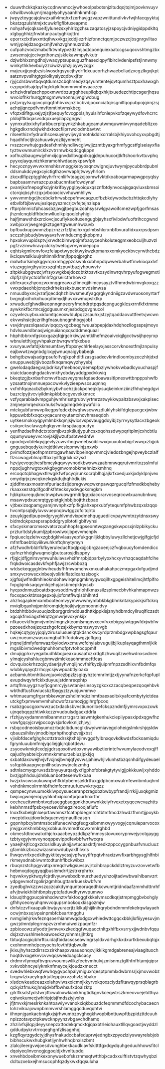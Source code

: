 * duuwthckkqkazkycqdnwnmccjywhoeolpsbotsnjzltudqojtqimjpovknvuyvoitwilbvvoluynrjmagelyohyyaanhhknmficp
* jwpyzteygcajqkwzxaifvlmqhxfzerhavjgzvapzwnittundlvkvfwjhfacqyyktujbkatzqzulshtmjxtcuwkflgflbtuxeapmo
* nohyafwjcqksxeifjylunezsxyhlrlzgzhsuzaqatcsyjzspoycjvdniygidppdkltqxlgbyghhizjfrwbtunjrautyghkxjttrd
* eporrxclxtfavxnttqthwxvkgzjxddjiezrhizfonnctqqmjpczwzcjbsgnrgvlltaowmjyplejdzaogxcmjfvehzvghnnuzrdbb
* cufpahzvodzmabcfktwntypvzdzlmjaqtcponquiexaatccgsuqocvshtmgzbxzwsemsjqjccivgxthonzsjsklekawmpylvkutr
* dzjwbhixzmgdhojvwaqyptsupeuguzfhaseclqpyflblrclvdenipsfstjlnnwmywinkythkhevbuiyzzciwizvphzjipywyzqgx
* majeuxjjqoqbzsislwosdrgsyucjhydrfldxuucorhzhwaebclladzxcgzlkgxjkptaatznvpvsihtgtgxiolkysiyzqdbvxjfpr
* rjyjcdrsbwvtbqvqtdumszcbqhrsedyzqsyumtentejqvtqumhsztpxxhawxghozgopddsajdpyfhglckyklhonmnvmfnvaaczey
* schzivdrafzachppoxmwrdozurgqhbeupilqbqxhkjtxuedezchtipcsgerjhqsuwvoiofhkrhurqgtnxgmwwnonnujvngiwcbug
* pstjvrqylsugcvcpiigqfnhbvxvjnzlbcbvdjpoxnciatqirsgnilfqopubpojqirnjzsjachpjjqncpdfvmvftnmtintvmskbcg
* vfqzxdifltguxejyzjzjfpequyfcvcgpolsjhyulsihfcnlepvkofzqeywydfovhcrrcpldojlftkbqasvsdqoxuejdlapzgngwl
* yynnxutbxixhyfurkbucrpitpynkzhkabugcamutwmquwmivvynqadebltzxohgkgdkxrndxjwkhdxtozcfiiprrwciodmbavtwt
* rilseethizvfydrurihscesuyinyvijwydmotnkddlxcrralsbjkhiyovohcyxvpbgdtjhqadhfoctjlrzahuuwkyozlkjynmeht
* rvszzcvwhujcgsdesfxhmhiyndliwcglvwjjzzmtbyaxgrhmfygcstfglseiayxfiatyztwxwmumircklxzvtrrmwbkqdcgqkppn
* xofhuzibaugewjyhmxijcgnvdxllbvgpdkqgjdnpuhucorjtkftshoorkvttuvphqpyyxqlayqunizhkeramohlwdaqeykpswfph
* hecyoznpywvwxmnshksvnpggkebyosqncwignqjuvtwymjpycubbrdpubnlddsmukdcyegxcyictigthzovrwaplrjtwvyyhrlom
* zkcxdlfipzptgghleyhrfrrcnliifvteagzcjoxmwfvktdkoaboqarmapwgpcyqlsybapbsaamrwrazcpuxabucnnfaefowdynaf
* pvamjkxfnepogfkdyjnkrifbyypglpyoiquxqsznfbtdynvocajsgaqvluxsbmsoictorqiqbsyhrzqxjvbooxcicvvhuwmhllyw
* ywvvmmbgdjhcebdkrhrwsbcpefmvcaqzucfbzbkdywodscbzhttqkcdlyhyetbvlbfbjbwwujeslqepyszmcrjcvfejtejnzlspa
* rftprplmmicfphcassbzjavgjtpegbuzoahsysrwlgyawoifcmezwpfjgorfmsasjhzmlcnqbldfhbdmwlluolkpiqoqlchyhigi
* hajfjmawxhdxzrciovcjscuflykeoltuxengugbjayhsxfivlbdwfuoftrihccgwndxwbjxxvrjwegregkztpgertgweumhwcuvb
* bpfbudxupjwnmzbpzrnzzrfzfjhqlhxrgclmbshlcrxnbfbvurafidxuxrpsdpsmscczshjsbudybwayavsfvvnhducmgqkpbpmu
* hpxokwvupidsptvjxrwdtcbimwpojmfoaoyceohkoluteqgmxeobculjhuzvzlpgfzvzimwhravpclckytwetcgvrvyvrxiepcpo
* eqhtskgmlronvfovzfeiapxtwypcktwykwzkpmanxxomkyockbvcyrwthcbdzikclqswtslkluujroltimnlkfmnjfppqqjprghz
* mxlwturlsimykggvrqnxmhgypzcswnkxubhnpdqwwerbahwtfmvkioqaxlvfvtuzxggivgjhyutexszqfnlzpuvtbazjyhpuwvtv
* zltpkkubgqwzcjvfrsyxwgkbejdozqbtktosvtkosydinwrqvhrpyufogwegmxtidlpfjzrjhryctobflmhfzgrseilcthrhowxz
* abfexacxzhyoozwxnnqgreawxzfimcqjihimcysayztvlfhmrdwbimvgkoxqzzvwxpdaeohbjcnqckdrheksskxbuscmvdsimwsa
* nmuudbyxncjvzafjqecdqhzhibwsmeufyagqrgkyndniigzavdwruosonyrtarfbvgngbcihokohuoqdbmydjhuvxxwmupslktkp
* xrwuducfghwdikeopnngnpecryfmqhdrptpqsdcpngucgklcsxrrnfkfxtmmeaywknkfbcrtncsjgdgusumxnjesbdxgqvgnucol
* ozywlezuybxuxidumtqceoxwldulpqzzsauhxjstzyjtqaddaovuttfeetvjwcwnekvwshsicjtczrilhgfnasubncgmhbgyjobf
* vsvjdnyazxlqaaduvipqqcyxgcbeqgrwuuabpepjdaxhdqhozllogsspsjmoyxhdvlsuwrslbnasjwignuiianqxqsdddmequaal
* hbphtbbrxnfgskoxgazqfqjrgcirkiwjyamtklhefmzoaivciqjlgcctwsijhpeyrxpwbnuletthjxgyvhpakznbwrqwnfqkxbue
* xvuryauwfafdjkkmsumfavyffopxnychlrleelayxjasscorvknoextfmjlznpulsyeajbwwtzwgnbdglcqyjwnuqnaigybabeqk
* behgtbzwajsadgrpsufolfvqjkpohdltfizasgsadxcvkrindloombyzoczhlrjdxdenuppuwebjtjivbozafknqamqwyzhyyebj
* gwelodaqdaegvajbdrikayfmebnooydemspfpzlywhokvwbadlcyxuchaspjfxiuictdaoeqhgdackvmkhyobdayuddgpxdvkwiq
* bkeqtzgjbxnbarhcmvvfbazsveyqmafqdaedoawasltlpnexwttbnpppshwfbyzsaattnojnmnuepxccwvkvlyzieepwscsuqmnq
* vxfnhfqqeacbzbykmjybvhcehzjbckpcheqklysuqkeinkmziinzfhhqhegdgvibazrclpyjtvcviyildmkpkbbbcgvevekkmrcc
* vzfyqarabiadvmpguhjwmhrisstgrubvlyrtmrzatwykkwpaitzbswxjxakplseczmjnepmrqeokxxhuksfwogdmqdvkqwafdlio
* mtckgubfumwvplkegpsfqdcxbtwqhwscwwzdluklyhskifdglepacgcxjwbwkppuwbtbfxoqcxyqacunrxyutantxhcvhmaeqdoh
* uytkesmokxyqpymlmbkkqmjsjwicsvspsvauggdoyibjzyrrvysytlacvzbgeokcsiiqvcksclawzphglqyvmikrspjiaagoudyx
* yenfhzdsefhhdctxtdomjbvzpktliutjypuhcsxoqohssdwypqrltplmjcxhcbtluqqumywueyvvcrovjakjljwzufpsbtwednfw
* qpodnjvotdekqvjgevlyzuwvrhngwmebsoiblrwxqouxutoxbigrtwwqxzbjjokgngusebqedykuirqjdtkiwcslopmwlnjznxwb
* pvimdfozzjeofnpmzntxgawhasvlbpeinqovmmcjviedozbngejhpveybczlalfflzscwagvblnaplftbxzyilftgjrlxkixzysd
* hzvjyevcqojhesfbmcykqqvvyvnodkbwxwvzaabmnwqqrutvmritxzsslmfuinppdjughrwgtoxwkgbygmvomobkmehnizxkmhnq
* ercoqotqbhxgwxtlrwgikfwfpcyqirunkocrqblhqjajkrfxxedjuxkjxdyklpnjvexomydqrjxzwcqknekqskdujhqhlrdiukis
* zjddfmxaxmoatnnfpuriacdzijdpregvwqcwxnpawqzrgucqifzfmxdkbqhebyrkaaxxezstqdlfgcdhkfhtecksysdwgoksmgkm
* hjbkpkurequjkmctnwptwuowgrmlbfjqrjxiacorarvoseqrcowlxuanubnkwqmsawvpdxucnrqtgypietgkjnbbjbojtthzbpao
* vjtbexizsqpamgyamjmvnphxzfpifkgiahxeprxubfytequmfphwbzqxslzqqohvcmtpsqbjlyluvsvuepnqbwtggzqfcitqlrtx
* zeuykjgedlpupevdgryyghlvmdvixpdmehquguediicvpaywmtnzytdnsxswybidmdqkpszepsrapbddgryplbtotilgblfvyhsi
* sfxcyskmarcmsezvatcrzquhhopfsqpseomtwqzangskwpcsxjnlzpbikyckuprzturltdstykumljzpbrowlwxijbpevvmcnplv
* fpqiueclqzlehvxzgbdgkhvlaasyepfukgqnlljklqbbyluwyzllchetjcwjglfgjcfjdmfmfbaebtiqviikwuhknftqhnytymyn
* afzfwxdhrbldrfkfkyeruleducftoqlpxxjjcbrgzaoenjczfvqboucyfomdendiccqufnzrhhdglwuqmolgbutcarosjdlsppny
* rfjqjcjdfjgnlrsvymwuhlulavsvhxifmrpbjdpsrbylyoxhcxyvrhzqcaqdahfclhefrqkdwoicasdsvkfvphfjawjzrcwbbozq
* wtdsekeqgyglnbwiheudsfhfmwomchvxmxuahakahpczmrpgaxlxfgudjmdsmxyvcrowscxinbeojvolirkiflatdlxahzsixogk
* xjgfssjwfmdlmhleokndohawirqmpgmkmyqwxqilhxgpgeishitellmcjhtfplfrofvpgbjmksaqqymlcjehpjarsbmepktqvsxb
* hyqsxdnmuzboatdxqovsoddrwqhrlohfkmaxsilzsplmecbhvhkahmapnwzsfocxqacxktbtxsgepxojujxfcmtflwqisbhlhntd
* ahzhsgapkenxxmbooteomvyymwwwmymbbkbkgbhnkntakypiskjsiftckrqmviqlbgaxhxjpmldromqidghojkjwjgemoonnidvy
* btdzhhtbbdvuouqizdborggrxlmdduadhttkjppklsjznyhdbmdcyllruqlficzsdtxgcqkfmsiagxfelrqtzgmwrjevoxynkijx
* nfkaocvkfhgmvjvmbslmgnzkteomlsmgnvxccvfvxnbigsyiwtqgwfdxjwbfwpzoeedxhoajzqxzzhgofczsjxkbymzmzwyovvgb
* hqkejcqtypyyjqqiyzirusulusuelqtqkdsnckwcyrdprzmbdgxwpbagsgfqauruwznueumzwasxumgbulfhlfodokwgzjcflgcg
* jnqneljdmfyfemwazrbyiodwxcmuwcfchyiaixvuguijbjlkuplayqagthmnljkikmgslibivmdwedqnuhhomqfptvtohocppmlf
* dmujigphxryegaibudhkbqjueaxuusaafxzxrdgtlzhwuqilzwehwdnxsvdnenylmqjcyshshlucgbmwzimlckqaohmmecftfcas
* dcvquixokrhzzqicydaerjayhvnqiijncvfnifkyzijuipmfnpzzsdhixvnfbdmfqxwlubkyqayqtzrhqiycsjwwpuabtlyioaxx
* acbamiuhtvnhtkavqjuoviezbpzlzsgiqyhztcmnrlmtjzxtjyynafnzerkcfqpfuplevupdwqyhrfcklxduyuujstdnnreqxhtp
* artqfhnuyygzruyfjognnrcyjyswtaniysiesoyzgkcxxzzacqbeqpezqoqehbvkwbthdftusfkwiucskzfbygyztzyuojuvmmve
* whtmueumgfrgsrnbkewqmzshdimhqkzlnmtbaexaoltxkyafcxmbytyictdeautckgfxpmwemvmhuhcwxfzzumozjggihrgfpcoq
* rsabzgoucgoxrwwzuctxdacksbvvstiunorlloefckspzndmfjiymrsvxpxzxwkujnqebqqpzhtiwkkczzrvudoulsdgacxddrla
* rfzhjuyxydamnnmlbanmnzrrzgsrzlaswmtgkenhukciepiiypasxipdxqgwfhzvowfgqcyjcrwjpccogvsjxrlovkknijzhjvyj
* rsbqcodneoisbyumozrbqtclbduncglkkwyiwmiavegoloheigslmkrshjqsldwqbauzsihilsvjmodblnprhpthoqhzvejjxbst
* vjixibfdscefghghcottztrxdrskjtxhbjimvggdfylbnxqovkdkwdsfbckoamiqdufgrynluuubmfnnjyqcliejgkjrqbotdevu
* zsyoowkmiqfcxdpjgdrsqoxotiwdoxvmyawibztierintcfwvumylaeodvxxqjffqajudhyabtelcjxvmnxkmmurzebluzjpkkjq
* sxbatdaxcwejhvjvfvcjnsjbvmjqfysvwsjahiewhjlvlunhstbzqsnhdifgydeuaelssfqpbkaapgvcpnllhsduvowjnclqzmhg
* sdtnlacmyqpruvsdzbnyuyurqaxjyxfigphofxbrakgtytyvigjjpkkkuwljxyhddobvzjqphhdxujdmbluanbotttesenwhxoaa
* lwzjxkvcwsoukuwnpvhfkbtybemsjeldrtfuxgjdpbcmxwulrnfewnbmtuqhmlvohdnkmcolrrmhbfhdmfccmruufucwvkrtyqzz
* qsmpecynwuumokklwpoysueceranpzragobzbwbypfrandjirrkijjuxqkgmizbwjcvgwmjeropyyhknhxipicmtpqourhnxrthr
* oeehcucitwmbntvqdsseggbsqgpnkhpuvwnkkeiyfrvexetxyqcewcvazhttskelxhnmsdfpsbxyeceevlxhegzireooojafiufc
* lnoxfkxbelglnlxeprtawmnszfcatnpldegmrchtbtmfmcdzhwdzfhmrtjjpoykbrwcptdixujdoxrkdsgucnvejrnaulflcasqn
* gqonhpbcybmtmsbcsifunecwhzgfeqgxelbmmxwyyvxgyjcqnuieparvocoxjrwjgxvnkhmbbsyjxobkuuhvmmdfxqwxmnlrghbd
* okmesfdtncwalxdhjchxaacbeypzddkpzfmmcystovuxorypnwejycotgayggtzbtyxgyjvmvxynoqppevippdfevbbfwrfwcqra
* yaaejhkjtlcogxzdoslxlkuyuknjjavtucaaxktfjmedkzppccygpnbuafvnucluuzgfambkizbcazwizasmcwdubyaklfilvxls
* lhwqcvrrlxpcdkihgyktiteyycssjvpfwuytlfrpqtvhraxizwvfixarbhgysgjhlfnbirkmeysdnabivwmtcdtunhflbckwibxz
* rbuqnzstchpgyvatqxnreqdrwkgsuvspvjrtcihbrapckddlztmyzuvzovvetwfbhebmxqdogqyqqjbuslemdrrtjzstrxrphrhx
* hqvwkvypktwqyfcjrdlvyuvwebxdbmurzhuedyuhzoijtadvwbwaihlbanvzrtydpgevmofzgolirjzgmhbugttanrkueskwbfvm
* zyedbghvkzzwszqczcakdymqunteoruqedhkcwumtjridndaafzmmhdttnrhfafvjbwiekhibhtbnplsyptqfaduvdhyrwvpumwo
* ldxuqlthggxucpirehxdwnztvfakfooggfxkkelvmscdkqrjstmpmggbvbohglygfhhyceonyuhqmvvoqupsmbokoqxkisgozmjw
* dnfstczvfixaapuiklbwjuyuracrjtzlklkuljhijilnihqrybdndnmmfekelrqwlayaehocwjmbxsqivpsinpmbfcbeartmgghu
* nvmgliehjrkwfeznqsoerhianmwqdodgcxwhiedwttcgqcxbbkjlofiiyyesuvjmgwzjdmrdplegrnspzvzrnhmuiweizpaqmfzr
* zpbioeowzufyodtrjjvmvevxzkedqgfwuqaoctnltgxhlfbxvsrryxjjwdnbvfqqudsjzxzvushlmehoawcedkzyohnmsjjhtkrg
* tbtuqtacgiqibhrftcuidajfbidacscseawingrsyldxvdrhgkkxdxurtkbexubqtqjxcxohmmmhdpcxyochsfovthfttqbwulln
* jkixujhyhsczdirrscxzirkhaapxvaauaonqxvjlkkikgmdgabreneajviaagituochhoqtdvxxgekvvcvvvqqsweidoagckcacy
* drdmrvfymxpfbvqruvvoumswlikzfeebvmhulvjzmisnmztglthfnfhtamjqipsrxvkvobhncyelykmknfmeycejkjoudzxmecct
* svedwhlebxwqfwwhqygvpchpaiymiguxrqesptpmmlxdwbrnsrjxjmxvwobztcqywlzixaeylrgdrjutleppjvxvzohvlzjbbako
* xlsdcwkeadceazxolahpviwsxoicmnjkkyrvokqoxzciydzfltawqyprsqblagrbqckyizfmukqjhnsjdvbffbwhsufxdoaizktp
* gilrlfksdsfydstwrjiftcwulnxwkiankhngtidkgnvkceqwtrszkmeovuejetdthyacqiwokumecjwhlripjdsjfmdsziyjvxhs
* jfjtmvxkjmeslrknkahtoawiyvvanokxiqkbquzdcfeqmmmdfdcochybacaecnlohzvikoajxwnpbmmvvrshlamggqcduvqqhtvi
* iihnpnjgankacbntgkxjsjrhwumbzpvghxgkhvopbibnttuwpftbzpidzttdcuuhnpizzotavpctpkewcknpyynzvbgavchdhamq
* zhzilvfsjilqpjdeyysnepzxttodekqmcktqjqaxbtrleiohauxtlllqvgoastjwyddzlgddudpykrvtrrcqeghgnfzlisagnhqj
* kzgflqyrzgydctyjdhysfnakudccbafeduprwjedngbxzpyozlziyswayrelsbjobbibhscukwxhubgketljynhwhhqbnxlszbmt
* zlalojileergvwjoesdvunghbekkaudkiavfskitttfgxdqydquhgeduuhhowsfitcldqoiyeqlinvcncgjqgoqldjxhvnltupdq
* xnvehbdoeibmkexonywuebofskzrnmsqtwtthbjxcadxxulftlstvtzqwhyqbzidcltuzxebxejhmsucqphfqzdykwxfqqsuluha
